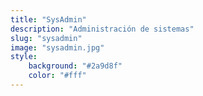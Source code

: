 ```yaml
---
title: "SysAdmin"
description: "Administración de sistemas"
slug: "sysadmin"
image: "sysadmin.jpg"
style:
    background: "#2a9d8f"
    color: "#fff"
---
```

